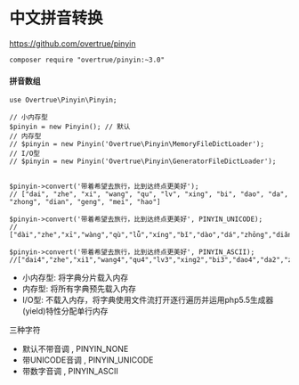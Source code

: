 # 中文拼音转换

https://github.com/overtrue/pinyin

```
composer require "overtrue/pinyin:~3.0"
```

#### 拼音数组

```
use Overtrue\Pinyin\Pinyin;

// 小内存型
$pinyin = new Pinyin(); // 默认
// 内存型
// $pinyin = new Pinyin('Overtrue\Pinyin\MemoryFileDictLoader');
// I/O型
// $pinyin = new Pinyin('Overtrue\Pinyin\GeneratorFileDictLoader');


$pinyin->convert('带着希望去旅行，比到达终点更美好');
// ["dai", "zhe", "xi", "wang", "qu", "lv", "xing", "bi", "dao", "da", "zhong", "dian", "geng", "mei", "hao"]

$pinyin->convert('带着希望去旅行，比到达终点更美好', PINYIN_UNICODE);
// ["dài","zhe","xī","wàng","qù","lǚ","xíng","bǐ","dào","dá","zhōng","diǎn","gèng","měi","hǎo"]

$pinyin->convert('带着希望去旅行，比到达终点更美好', PINYIN_ASCII);
//["dai4","zhe","xi1","wang4","qu4","lv3","xing2","bi3","dao4","da2","zhong1","dian3","geng4","mei3","hao3"]
```

* 小内存型: 将字典分片载入内存
* 内存型: 将所有字典预先载入内存
* I/O型: 不载入内存，将字典使用文件流打开逐行遍历并运用php5.5生成器\(yield\)特性分配单行内存

三种字符

* 默认不带音调 , PINYIN\_NONE
* 带UNICODE音调 , PINYIN\_UNICODE
* 带数字音调 , PINYIN\_ASCII

